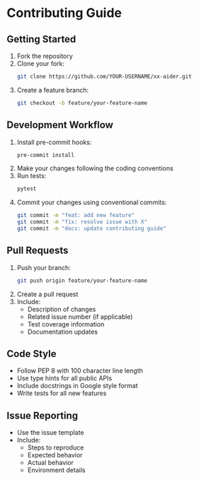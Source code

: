 # Contributing Guide

## Getting Started
1. Fork the repository
2. Clone your fork:
   ```bash
   git clone https://github.com/YOUR-USERNAME/xx-aider.git
   ```
3. Create a feature branch:
   ```bash
   git checkout -b feature/your-feature-name
   ```

## Development Workflow
1. Install pre-commit hooks:
   ```bash
   pre-commit install
   ```
2. Make your changes following the coding conventions
3. Run tests:
   ```bash
   pytest
   ```
4. Commit your changes using conventional commits:
   ```bash
   git commit -m "feat: add new feature"
   git commit -m "fix: resolve issue with X"
   git commit -m "docs: update contributing guide"
   ```

## Pull Requests
1. Push your branch:
   ```bash
   git push origin feature/your-feature-name
   ```
2. Create a pull request
3. Include:
   - Description of changes
   - Related issue number (if applicable)
   - Test coverage information
   - Documentation updates

## Code Style
- Follow PEP 8 with 100 character line length
- Use type hints for all public APIs
- Include docstrings in Google style format
- Write tests for all new features

## Issue Reporting
- Use the issue template
- Include:
  - Steps to reproduce
  - Expected behavior
  - Actual behavior
  - Environment details
